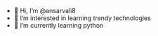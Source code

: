 - 👋 Hi, I’m @ansarvali8
- 👀 I’m interested in learning trendy technologies
- 🌱 I’m currently learning python
